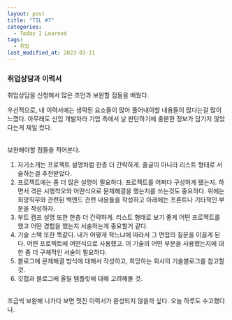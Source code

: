 ```yaml
---
layout: post
title: "TIL #7"
categories:
  - Today I Learned
tags:
  - 취업
last_modified_at: 2023-03-11
---
```



### 취업상담과 이력서
취업상담을 신청해서 많은 조언과 보완할 점들을 배웠다.

우선적으로, 내 이력서에는 생략된 요소들이 많아 풀어내야할 내용들이 많다는걸 많이 느꼈다. 아무래도 신입 개발자라 기업 측에서 날 판단하기에 충분한 정보가 담기지 않았다는게 제일 컸다.

<br>
보완해야할 점들을 적어본다.

1. 자기소개는 프로젝트 설명처럼 한층 더 간략하게. 줄글이 아니라 리스트 형태로 서술하는걸 추천받았다.
2. 프로젝트에는 좀 더 많은 설명이 필요하다. 프로젝트를 어쩌다 구상하게 됐는지. 하면서 겪은 시행착오와 어떤식으로 문제해결을 했는지를 쓰는것도 중요하다. 위에는 희망직무와 관련된 백엔드 관련 내용들을 작성하고 아래에는 프론트나 기타적인 부분을 작성하자.
3. 부트 캠프 설명 또한 한층 더 간략하게. 리스트 형태로 보기 좋게 어떤 프로젝트를 했고 어떤 경험을 했는지 서술하는게 중요할거 같다.
4. 기술 스택 또한 똑같다. 내가 어떻게 적느냐에 따라서 그 면접의 질문을 이끌게 된다. 어떤 프로젝트에 어떤식으로 사용했고. 이 기술의 어떤 부분을 사용했는지에 대한 좀 더 구체적인 서술이 필요하다.
5. 블로그에 문제해결 방식에 대해서 작성하고, 희망하는 회사의 기술블로그를 참고할 것.
6. 깃헙과 블로그에 올릴 템플릿에 대해 고려해볼 것.

<br>
조금씩 보완해 나가다 보면 멋진 이력서가 완성되지 않을까 싶다. 오늘 하루도 수고했다 나.
